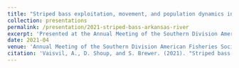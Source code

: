 ```yaml
---
title: "Striped bass exploitation, movement, and population dynamics in the lower Arkansas River basin"
collection: presentations
permalink: /presentation/2021-striped-bass-arkansas-river
excerpt: 'Presented at the Annual Meeting of the Southern Division American Fisheries Society, discussing Striped Bass exploitation, movement, and population dynamics in the lower Arkansas River basin.'
date: 2021-04
venue: 'Annual Meeting of the Southern Division American Fisheries Society, Virtual'
citation: 'Vaisvil, A., D. Shoup, and S. Brewer. (2021). "Striped bass exploitation, movement, and population dynamics in the lower Arkansas River basin." Annual Meeting of the Southern Division American Fisheries Society, Virtual.'
---
```


